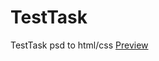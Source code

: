 # TestTask
TestTask psd to html/css
<a href="https://htmlpreview.github.io/?https://github.com/Hala1892/TestTask/blob/master/index.html"> Preview </a>
